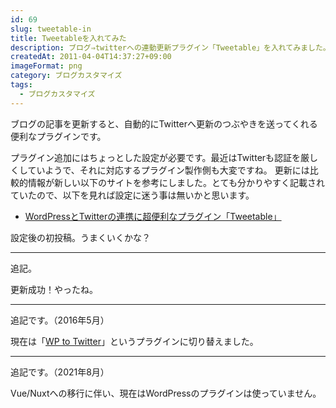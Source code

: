 ```yaml
---
id: 69
slug: tweetable-in
title: Tweetableを入れてみた
description: ブログ⇒twitterへの連動更新プラグイン「Tweetable」を入れてみました。
createdAt: 2011-04-04T14:37:27+09:00
imageFormat: png
category: ブログカスタマイズ
tags:
  - ブログカスタマイズ
---
```


ブログの記事を更新すると、自動的にTwitterへ更新のつぶやきを送ってくれる便利なプラグインです。

プラグイン追加にはちょっとした設定が必要です。最近はTwitterも認証を厳しくしていようで、それに対応するプラグイン製作側も大変ですね。
更新には比較的情報が新しい以下のサイトを参考にしました。とても分かりやすく記載されていたので、以下を見れば設定に迷う事は無いかと思います。

* <a href="http://web.archive.org/web/20120104215930/http://scianto.net/archives/2010/12/22100057.php" target="_blank">WordPressとTwitterの連携に超便利なプラグイン「Tweetable」</a>

設定後の初投稿。うまくいくかな？

* * *

追記。

更新成功！やったね。

* * *

追記です。（2016年5月）

現在は「<a href="https://ja.wordpress.org/plugins/wp-to-twitter/" target="_blank">WP to Twitter</a>」というプラグインに切り替えました。

* * *

追記です。（2021年8月）

Vue/Nuxtへの移行に伴い、現在はWordPressのプラグインは使っていません。
